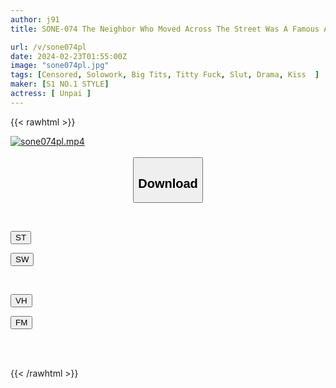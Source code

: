 ```yaml
---
author: j91
title: SONE-074 The Neighbor Who Moved Across The Street Was A Famous And Extreme Erotic Streamer. When I Looked Into It, Our Eyes Met...and I Was Lucky! Unpai

url: /v/sone074pl
date: 2024-02-23T01:55:00Z
image: "sone074pl.jpg"
tags: [Censored, Solowork, Big Tits, Titty Fuck, Slut, Drama, Kiss	]
maker: [S1 NO.1 STYLE]
actress: [ Unpai ]
---
```



{{< rawhtml >}}

<div class="video" data-videoid="Ak8P6jgrx7UXPvr">
    <a href="javascript:;">
        <img src="/v/sone074pl/sone074pl.jpg" width="WIDTH" height="HEIGHT" alt="sone074pl.mp4" loading="lazy">
    </a>
</div>

<script type="text/javascript" src="https://j91.asia/asset/on-demand-st.js"></script>

<br>
  <link rel="stylesheet" href="https://j91.asia/asset/bs5.css">
  
  <center>
  <button class="btn btn-primary" type="button" data-bs-toggle="collapse" data-bs-target=".multi-collapse" aria-expanded="false" aria-controls="multiCollapseExample1 multiCollapseExample2"><h2>Download</h2></button></center>
</p>
<div class="row">
  <div class="col">
    <div class="collapse multi-collapse" id="multiCollapseExample1">
      <div class="card card-body">
	      	      <br>
<div class="buttons">  
<p><a href="https://streamtape.to/v/Ak8P6jgrx7UXPvr" target="_blank"><button class="btn-hover color-3"><i class="fa fa-download"></i> ST</button></a></p>
<p><a href="https://cdnwish.com/3pb1b4eg5yk4" target="_blank"><button class="btn-hover color-2"><i class="fa fa-download"></i> SW</button></a></p></div>
    </div>
  </div>
</div>
  <div class="col">
    <div class="collapse multi-collapse" id="multiCollapseExample2">
      <div class="card card-body">
	      <br>
<div class="buttons">
<p><a href="https://vidhidepro.com/f/9ypmgqh6y9us"><button class="btn-hover color-9"><i class="fa fa-download"></i> VH</button></a></p>
<p><a href="https://filemoon.sx/d/ukghwfzhp57t"><button class="btn-hover color-8"><i class="fa fa-download"></i> FM</button></a></p></div>
<br><br>
      </div>
    </div>
  </div>
</div>

{{< /rawhtml >}}